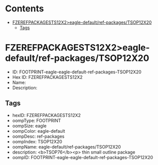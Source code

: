 



Contents
========

* [FZEREFPACKAGESTS12X2>eagle-default/ref-packages/TSOP12X20](#fzerefpackagests12x2eagle-defaultref-packagestsop12x20)
	* [Tags](#tags)

# FZEREFPACKAGESTS12X2>eagle-default/ref-packages/TSOP12X20

- ID: FOOTPRINT-eagle-eagle-default-ref-packages-TSOP12X20
- Hex ID: FZEREFPACKAGESTS12X2
- Name: 
- Description: 

## Tags

- hexID: FZEREFPACKAGESTS12X2
- oompType: FOOTPRINT
- oompSize: eagle
- oompColor: eagle-default
- oompDesc: ref-packages
- oompIndex: TSOP12X20
- oompName: eagle-default/ref-packages/TSOP12X20
- description: &lt;b&gt;TSOP76&lt;/b&gt;&lt;p&gt;&#xD;
thin small outline package
- oompID: FOOTPRINT-eagle-eagle-default-ref-packages-TSOP12X20
